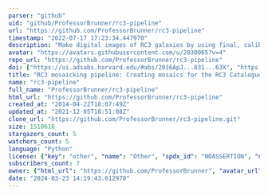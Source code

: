 ```yaml
---
parser: "github"
uid: "github/ProfessorBrunner/rc3-pipeline"
url: "https://github.com/ProfessorBrunner/rc3-pipeline"
timestamp: "2022-07-17 17:23:34.447970"
description: "Make digital images of RC3 galaxies by using final, calibrated SDSS images"
avatar: "https://avatars.githubusercontent.com/u/2030065?v=4"
repo_url: "https://github.com/ProfessorBrunner/rc3-pipeline"
doi: ["https://ui.adsabs.harvard.edu/#abs/2016ApJ...831...63X", "https://ui.adsabs.harvard.edu/#abs/2015arXiv151201204L", "https://ui.adsabs.harvard.edu/abs/2014ascl.soft11006L/abstract"]
title: "RC3 mosaicking pipeline: Creating mosaics for the RC3 Catalogue"
name: "rc3-pipeline"
full_name: "ProfessorBrunner/rc3-pipeline"
html_url: "https://github.com/ProfessorBrunner/rc3-pipeline"
created_at: "2014-04-22T18:07:49Z"
updated_at: "2021-12-05T18:51:08Z"
clone_url: "https://github.com/ProfessorBrunner/rc3-pipeline.git"
size: 1510616
stargazers_count: 5
watchers_count: 5
language: "Python"
license: {"key": "other", "name": "Other", "spdx_id": "NOASSERTION", "url": null, "node_id": "MDc6TGljZW5zZTA="}
subscribers_count: 7
owner: {"html_url": "https://github.com/ProfessorBrunner", "avatar_url": "https://avatars.githubusercontent.com/u/2030065?v=4", "login": "ProfessorBrunner", "type": "User"}
date: "2024-03-23 14:19:43.612970"
---
```

